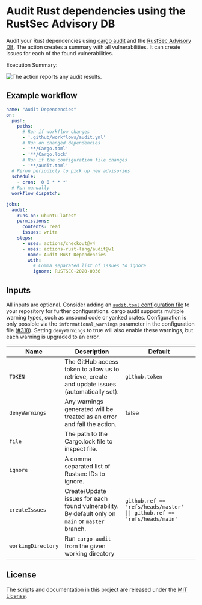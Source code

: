 # Audit Rust dependencies using the RustSec Advisory DB

Audit your Rust dependencies using [cargo audit] and the [RustSec Advisory DB]. The action creates a summary with all vulnerabilities. It can create issues for each of the found vulnerabilities.

Execution Summary:

![The action reports any audit results.](./imgs/audit-summary.png)

## Example workflow

```yaml
name: "Audit Dependencies"
on:
  push:
    paths:
      # Run if workflow changes
      - '.github/workflows/audit.yml'
      # Run on changed dependencies
      - '**/Cargo.toml'
      - '**/Cargo.lock'
      # Run if the configuration file changes
      - '**/audit.toml'
  # Rerun periodicly to pick up new advisories
  schedule:
    - cron: '0 0 * * *'
  # Run manually
  workflow_dispatch:

jobs:
  audit:
    runs-on: ubuntu-latest
    permissions:
      contents: read
      issues: write
    steps:
      - uses: actions/checkout@v4
      - uses: actions-rust-lang/audit@v1
        name: Audit Rust Dependencies
        with:
          # Comma separated list of issues to ignore
          ignore: RUSTSEC-2020-0036
```

## Inputs

All inputs are optional.
Consider adding an [`audit.toml` configuration file] to your repository for further configurations.
cargo audit supports multiple warning types, such as unsound code or yanked crates.
Configuration is only possible via the `informational_warnings` parameter in the configuration file ([#318](https://github.com/rustsec/rustsec/issues/318)).
Setting `denyWarnings` to true will also enable these warnings, but each warning is upgraded to an error.

| Name               | Description                                                                                      | Default                                                                  |
| ------------------ | ------------------------------------------------------------------------------------------------ | ------------------------------------------------------------------------ |
| `TOKEN`            | The GitHub access token to allow us to retrieve, create and update issues (automatically set).   | `github.token`                                                           |
| `denyWarnings`     | Any warnings generated will be treated as an error and fail the action.                          | false                                                                    |
| `file`             | The path to the Cargo.lock file to inspect file.                                                 |                                                                          |
| `ignore`           | A comma separated list of Rustsec IDs to ignore.                                                 |                                                                          |
| `createIssues`     | Create/Update issues for each found vulnerability. By default only on `main` or `master` branch. | `github.ref == 'refs/heads/master' \|\| github.ref == 'refs/heads/main'` |
| `workingDirectory` | Run `cargo audit` from the given working directory                                               |                                                                          |

## License

The scripts and documentation in this project are released under the [MIT License].

[MIT License]: LICENSE
[cargo audit]: https://github.com/RustSec/rustsec/tree/main/cargo-audit
[RustSec Advisory DB]: https://rustsec.org/advisories/
[`audit.toml` configuration file]: https://github.com/rustsec/rustsec/blob/main/cargo-audit/audit.toml.example
